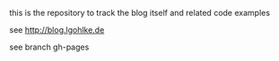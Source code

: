 this is the repository to track the blog itself and related code examples

see http://blog.lgohlke.de

see branch gh-pages